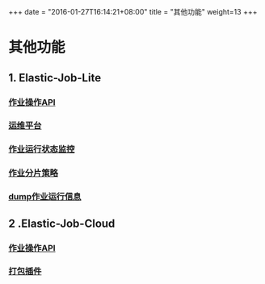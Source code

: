 
+++
date = "2016-01-27T16:14:21+08:00"
title = "其他功能"
weight=13
+++

# 其他功能

## 1. Elastic-Job-Lite

### [作业操作API](../other/lite_job_operate_api/)

### [运维平台](../other/lite_web_console/)

### [作业运行状态监控](../other/lite_execution_monitor/)

### [作业分片策略](../other/lite_job_strategy/)

### [dump作业运行信息](../other/lite_dump/)

## 2 .Elastic-Job-Cloud

### [作业操作API](../other/cloud_job_operate_api/)

### [打包插件](../other/cloud_assembly_plugin/)
